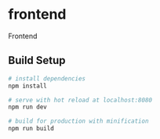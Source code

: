 # frontend

Frontend

## Build Setup

``` bash
# install dependencies
npm install

# serve with hot reload at localhost:8080
npm run dev

# build for production with minification
npm run build
```
